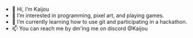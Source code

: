 - 👋 Hi, I’m Kaijou
- 👀 I’m interested in programming, pixel art, and playing games.
- 🌱 I’m currently learning how to use git and participating in a hackathon.
- 📫 You can reach me by dm'ing me on discord @Kaijou

<!---
Riyzxu/Riyzxu is a ✨ special ✨ repository because its `README.md` (this file) appears on your GitHub profile.
You can click the Preview link to take a look at your changes.
--->
